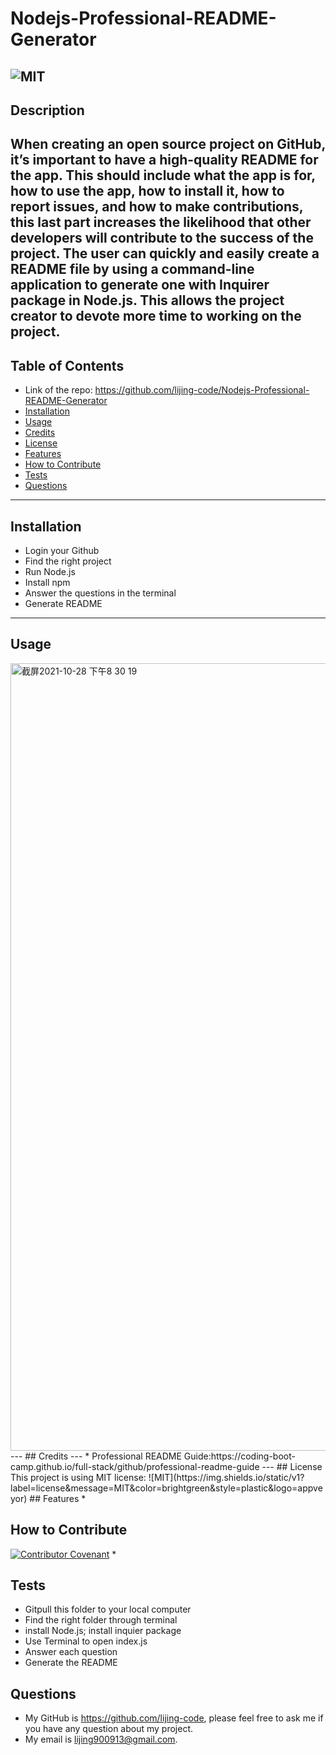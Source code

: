 # Nodejs-Professional-README-Generator
  ![MIT](https://img.shields.io/static/v1?label=license&message=MIT&color=brightgreen&style=plastic&logo=appveyor)
  ---
  ## Description
  When creating an open source project on GitHub, it’s important to have a high-quality README for the app. This should include what the app is for, how to use the app, how to install it, how to report issues, and how to make contributions, this last part increases the likelihood that other developers will contribute to the success of the project. 
  The user can quickly and easily create a README file by using a command-line application to generate one with Inquirer package in Node.js. This allows the project creator to devote more time to working on the project.
  ---
  ## Table of Contents 
  - Link of the repo: https://github.com/lijing-code/Nodejs-Professional-README-Generator
  - [Installation](#installation)
  - [Usage](#usage)
  - [Credits](#credits)
  - [License](#license)
  - [Features](#license)
  - [How to Contribute](#license)
  - [Tests](#license)
  - [Questions](#license)
  ---
  ## Installation
  * Login your Github
  * Find the right project
  * Run Node.js
  * Install npm
  * Answer the questions in the terminal
  * Generate README
  ---
  ## Usage
  <img width="1260" alt="截屏2021-10-28 下午8 30 19" src="https://user-images.githubusercontent.com/68092036/139354100-d1bcc126-ae2b-480d-bd0f-bb541fbb9fd5.png">
  ---
  ## Credits
  ---
  * Professional README Guide:https://coding-boot-camp.github.io/full-stack/github/professional-readme-guide
  ---
  ## License
  This project is using MIT license:
  ![MIT](https://img.shields.io/static/v1?label=license&message=MIT&color=brightgreen&style=plastic&logo=appveyor)
  ## Features
  * 

  ## How to Contribute
  [![Contributor Covenant](https://img.shields.io/badge/Contributor%20Covenant-2.1-4baaaa.svg)](code_of_conduct.md)
  * 

  ## Tests
  * Gitpull this folder to your local computer
  * Find the right folder through terminal 
  * install Node.js; install inquier package
  * Use Terminal to open index.js
  * Answer each question
  * Generate the README 

  ## Questions
  - My GitHub is https://github.com/lijing-code, please feel free to ask me if you have any question about my project.
  - My email is lijing900913@gmail.com.
